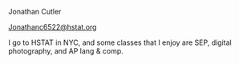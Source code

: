 Jonathan Cutler 

Jonathanc6522@hstat.org

I go to HSTAT in NYC, and some classes that I enjoy are SEP, digital photography, and AP lang & comp.